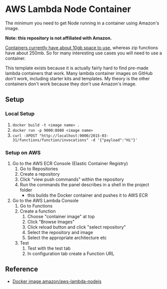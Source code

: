 # AWS Lambda Node Container

The minimum you need to get Node running in a container using Amazon's image.

**Note: this repository is not affiliated with Amazon.**

[Containers currently have about 10gb space to use,](https://docs.aws.amazon.com/lambda/latest/dg/gettingstarted-limits.html) whereas zip functions have about 250mb. So for many interesting use cases you will need to use a container.

This template exists because it is actually fairly hard to find pre-made lambda containers that work. Many lambda container images on GitHub don't work, including starter kits and templates. My theory is the other containers don't work because they don't use Amazon's image.


## Setup

### Local Setup

1. `docker build -t <image name> .`
2. `docker run -p 9000:8080 <image name>`
3. `curl -XPOST "http://localhost:9000/2015-03-31/functions/function/invocations" -d '{"payload":"Hi"}'`


### Setup on AWS

1. Go to the AWS ECR Console (Elastic Container Registry)
    1. Go to Repositories
    2. Create a repository
    3. Click "view push commands" within the repository
    4. Run the commands the panel describes in a shell in the project folder
        - this builds the Docker container and pushes it to AWS ECR
2. Go to the AWS Lambda Console
    1. Go to Functions
    2. Create a function
        1. Choose "container image" at top
        2. Click "Browse Images"
        3. Click reload button and click "select repository"
        4. Select the repository and image
        5. Select the appropriate architecture etc
    3. Test
        1. Test with the test tab
        2. In configuration tab create a Function URL


## Reference

- [Docker image amazon/aws-lambda-nodejs](https://hub.docker.com/r/amazon/aws-lambda-nodejs)

